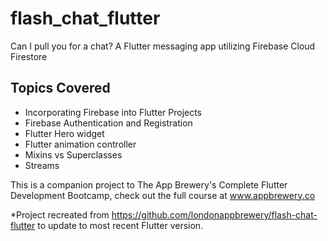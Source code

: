# flash_chat_flutter

Can I pull you for a chat? A Flutter messaging app utilizing Firebase Cloud Firestore

## Topics Covered
- Incorporating Firebase into Flutter Projects
- Firebase Authentication and Registration
- Flutter Hero widget
- Flutter animation controller
- Mixins vs Superclasses
- Streams

This is a companion project to The App Brewery's Complete Flutter Development Bootcamp, check out the full course at www.appbrewery.co

*Project recreated from https://github.com/londonappbrewery/flash-chat-flutter to update to most recent Flutter version.